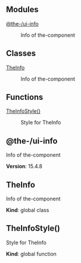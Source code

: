 <!--- Code generated by @the-/script-doc. DO NOT EDIT. -->

## Modules

<dl>
<dt><a href="#module_@the-/ui-info">@the-/ui-info</a></dt>
<dd><p>Info of the-component</p>
</dd>
</dl>

## Classes

<dl>
<dt><a href="#TheInfo">TheInfo</a></dt>
<dd><p>Info of the-component</p>
</dd>
</dl>

## Functions

<dl>
<dt><a href="#TheInfoStyle">TheInfoStyle()</a></dt>
<dd><p>Style for TheInfo</p>
</dd>
</dl>

<a name="module_@the-/ui-info"></a>

## @the-/ui-info
Info of the-component

**Version**: 15.4.8  
<a name="TheInfo"></a>

## TheInfo
Info of the-component

**Kind**: global class  
<a name="TheInfoStyle"></a>

## TheInfoStyle()
Style for TheInfo

**Kind**: global function  
